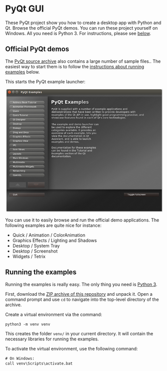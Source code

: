 # PyQt GUI

These PyQt project show you how to create a desktop app with Python and Qt. Browse the official PyQt demos. You can run these project  yourself on Windows. All you need is Python 3. For instructions, please see [below](#running-the-examples).

## Official PyQt demos

The [PyQt source archive](https://www.riverbankcomputing.com/software/pyqt/download5) also contains a large number of sample files.. The easiest way to start them is to follow the [instructions about running examples](#running-the-examples) below.

This starts the PyQt example launcher:

<p align="center"><img src="pyqt-examples.png" alt="PyQt Examples launcher"></p>

You can use it to easily browse and run the official demo applications. The following examples are quite nice for instance:

 * Quick / Animation / ColorAnimation
 * Graphics Effects / Lighting and Shadows
 * Desktop / System Tray
 * Desktop / Screenshot
 * Widgets / Tetrix

## Running the examples

Running the examples is really easy. The only thing you need is [Python 3](https://www.python.org/downloads/).

First, download the [ZIP archive of this repository](https://github.com/sandiindika/pyqt-gui/archive/_.zip) and unpack it. Open a command prompt and use `cd` to navigate into the top-level directory of the archive.

Create a virtual environment via the command:

    python3 -m venv venv

This creates the folder `venv/` in your current directory. It will contain the necessary libraries for running the examples.

To activate the virtual environment, use the following command:

```
# On Windows:
call venv\Scripts\activate.bat
```
